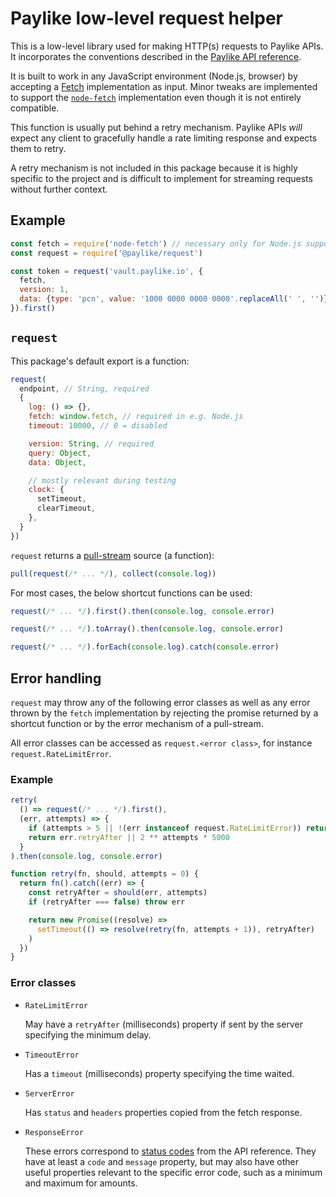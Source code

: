 # Paylike low-level request helper

This is a low-level library used for making HTTP(s) requests to Paylike APIs. It
incorporates the conventions described in the
[Paylike API reference](https://github.com/paylike/api-reference).

It is built to work in any JavaScript environment (Node.js, browser) by
accepting a [Fetch](https://developer.mozilla.org/en-US/docs/Web/API/Fetch_API)
implementation as input. Minor tweaks are implemented to support the
[`node-fetch`](https://github.com/node-fetch/node-fetch) implementation even
though it is not entirely compatible.

This function is usually put behind a retry mechanism. Paylike APIs _will_
expect any client to gracefully handle a rate limiting response and expects them
to retry.

A retry mechanism is not included in this package because it is highly specific
to the project and is difficult to implement for streaming requests without
further context.

## Example

```js
const fetch = require('node-fetch') // necessary only for Node.js support
const request = require('@paylike/request')

const token = request('vault.paylike.io', {
  fetch,
  version: 1,
  data: {type: 'pcn', value: '1000 0000 0000 0000'.replaceAll(' ', '')},
}).first()
```

## `request`

This package's default export is a function:

```js
request(
  endpoint, // String, required
  {
    log: () => {},
    fetch: window.fetch, // required in e.g. Node.js
    timeout: 10000, // 0 = disabled

    version: String, // required
    query: Object,
    data: Object,

    // mostly relevant during testing
    clock: {
      setTimeout,
      clearTimeout,
    },
  }
})
```

`request` returns a [pull-stream](https://pull-stream.github.io) source (a
function):

```js
pull(request(/* ... */), collect(console.log))
```

For most cases, the below shortcut functions can be used:

```js
request(/* ... */).first().then(console.log, console.error)
```

```js
request(/* ... */).toArray().then(console.log, console.error)
```

```js
request(/* ... */).forEach(console.log).catch(console.error)
```

## Error handling

`request` may throw any of the following error classes as well as any error
thrown by the `fetch` implementation by rejecting the promise returned by a
shortcut function or by the error mechanism of a pull-stream.

All error classes can be accessed as `request.<error class>`, for instance
`request.RateLimitError`.

### Example

```js
retry(
  () => request(/* ... */).first(),
  (err, attempts) => {
    if (attempts > 5 || !(err instanceof request.RateLimitError)) return false
    return err.retryAfter || 2 ** attempts * 5000
  }
).then(console.log, console.error)

function retry(fn, should, attempts = 0) {
  return fn().catch((err) => {
    const retryAfter = should(err, attempts)
    if (retryAfter === false) throw err

    return new Promise((resolve) =>
      setTimeout(() => resolve(retry(fn, attempts + 1)), retryAfter)
    )
  })
}
```

### Error classes

- `RateLimitError`

  May have a `retryAfter` (milliseconds) property if sent by the server
  specifying the minimum delay.

- `TimeoutError`

  Has a `timeout` (milliseconds) property specifying the time waited.

- `ServerError`

  Has `status` and `headers` properties copied from the fetch response.

- `ResponseError`

  These errors correspond to
  [status codes](https://github.com/paylike/api-reference/blob/master/status-codes.md)
  from the API reference. They have at least a `code` and `message` property,
  but may also have other useful properties relevant to the specific error code,
  such as a minimum and maximum for amounts.
